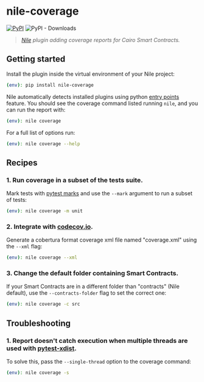 # nile-coverage

[![PyPI](https://img.shields.io/pypi/v/nile-coverage)](https://pypi.org/project/nile-coverage/)
![PyPI - Downloads](https://img.shields.io/pypi/dm/nile-coverage)

> _[Nile](https://github.com/OpenZeppelin/nile) plugin adding coverage reports for Cairo Smart Contracts._

## Getting started

Install the plugin inside the virtual environment of your Nile project:

```sh
(env): pip install nile-coverage
```

Nile automatically detects installed plugins using python [entry points](https://packaging.python.org/en/latest/specifications/entry-points/) feature. You should see the coverage command listed running `nile`, and you can run the report with:

```sh
(env): nile coverage
```

For a full list of options run:

```sh
(env): nile coverage --help
```

## Recipes

### 1. Run coverage in a subset of the tests suite.

Mark tests with [pytest marks](https://docs.pytest.org/en/7.1.x/how-to/mark.html#mark) and use the `--mark` argument to run a subset of tests:

```sh
(env): nile coverage -m unit
```

### 2. Integrate with [codecov.io](https://about.codecov.io/).

Generate a cobertura format coverage xml file named "coverage.xml" using the `--xml` flag:

```sh
(env): nile coverage --xml
```

### 3. Change the default folder containing Smart Contracts.

If your Smart Contracts are in a different folder than "contracts" (Nile default), use the
`--contracts-folder` flag to set the correct one:

```sh
(env): nile coverage -c src
```

## Troubleshooting

### 1. Report doesn't catch execution when multiple threads are used with [pytest-xdist](https://pypi.org/project/pytest-xdist/).

To solve this, pass the `--single-thread` option to the coverage command:

```sh
(env): nile coverage -s
```
